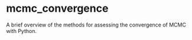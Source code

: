 # mcmc_convergence
A brief overview of the methods for assessing the convergence of MCMC with Python.
